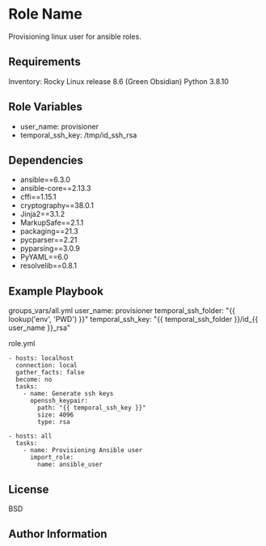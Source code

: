 Role Name
=========

Provisioning linux user for ansible roles.

Requirements
------------

Inventory: Rocky Linux release 8.6 (Green Obsidian)
Python 3.8.10

Role Variables
--------------

- user_name: provisioner
- temporal_ssh_key: /tmp/id_ssh_rsa

Dependencies
------------
- ansible==6.3.0
- ansible-core==2.13.3
- cffi==1.15.1
- cryptography==38.0.1
- Jinja2==3.1.2
- MarkupSafe==2.1.1
- packaging==21.3
- pycparser==2.21
- pyparsing==3.0.9
- PyYAML==6.0
- resolvelib==0.8.1

Example Playbook
----------------
groups_vars/all.yml
	user_name: provisioner
	temporal_ssh_folder: "{{ lookup('env', 'PWD') }}"
	temporal_ssh_key: "{{ temporal_ssh_folder }}/id_{{ user_name }}_rsa"

role.yml

	- hosts: localhost
	  connection: local
	  gather_facts: false
	  become: no
	  tasks:
		- name: Generate ssh keys
		  openssh_keypair:
			path: "{{ temporal_ssh_key }}"
			size: 4096
			type: rsa

	- hosts: all
	  tasks:
		- name: Provisioning Ansible user
		  import_role:
			name: ansible_user

License
-------

BSD

Author Information
------------------
#
